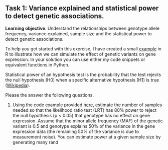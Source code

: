 
## Task 1: Variance explained and statistical power to detect genetic associations.
**Learning objective**: Understand the relationships between genotype allele frequency, variance explained, sample size and the statistical power to detect genetic associations.

To help you get started with this exercise, I have created a small [example](https://github.com/kauralasoo/MTAT.03.239_Bioinformatics/blob/master/QTL_analysis/simulating_genetic_associations.md) in R to illustrate how we can simulate the effect of genetic variants on gene expression. In your solution you can use either my code snippets or equivalent functions in Python. 

Statistical power of an hypothesis test is the probability that the test rejects the null hypothesis (H0) when a specific alternative hypothesis (H1) is true ([Wikipedia](https://en.wikipedia.org/wiki/Power_%28statistics%29)). 

Please the answer the following questions. 

1. Using the code example provided [here](https://github.com/kauralasoo/MTAT.03.239_Bioinformatics/blob/master/QTL_analysis/simulating_genetic_associations.md), estimate the number of samples needed so that the likelihood ratio test (LRT) has 80% power to reject the null hypothesis (p < 0.05) that genotype has no effect on gene expression. Assume that the minor allele frequency (MAF) of the genetic variant is 0.5 and genotype explains 50% of the variance in the gene expression data (the remaining 50% of the variance is due to measurement noise). You can estimate power at a given sample size by generating many rand
<!--stackedit_data:
eyJoaXN0b3J5IjpbMjA4NzQwNjA4NCwxOTA2ODU0Nzk4XX0=
-->